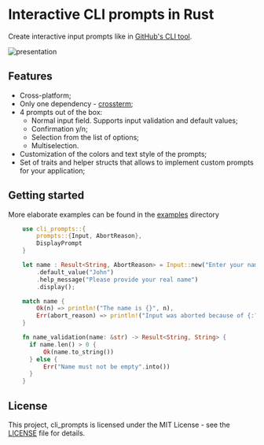 # Interactive CLI prompts in Rust

Create interactive input prompts like in [GitHub's CLI tool](https://cli.github.com/).

![presentation](doc/presentation.gif)

## Features

- Cross-platform;
- Only one dependency - [crossterm](https://github.com/crossterm-rs/crossterm);
- 4 prompts out of the box:
  - Normal input field. Supports input validation and default values;
  - Confirmation y/n;
  - Selection from the list of options;
  - Multiselection.
- Customization of the colors and text style of the prompts;
- Set of traits and helper structs that allows to implement custom prompts for your application;

## Getting started

More elaborate examples can be found in the [examples](examples) directory

```rust
    use cli_prompts::{
        prompts::{Input, AbortReason},
        DisplayPrompt
    }

    let name : Result<String, AbortReason> = Input::new("Enter your name", name_validation)
        .default_value("John")
        .help_message("Please provide your real name")
        .display();

    match name {
        Ok(n) => println!("The name is {}", n),
        Err(abort_reason) => println!("Input was aborted because of {:?}", abort_reason),
    }

    fn name_validation(name: &str) -> Result<String, String> {
      if name.len() > 0 {
          Ok(name.to_string())
      } else {
          Err("Name must not be empty".into())
      }
    }

```

## License
This project, cli_prompts is licensed under the MIT License - see the [LICENSE](LICENSE) file for details.
